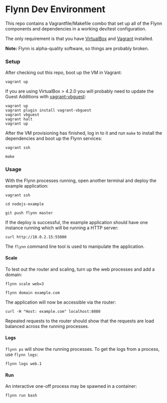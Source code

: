 # Flynn Dev Environment

This repo contains a Vagrantfile/Makefile combo that set up all of the Flynn
components and dependencies in a working dev/test configuration.

The only requirement is that you have [VirtualBox](https://www.virtualbox.org/)
and [Vagrant](http://www.vagrantup.com/) installed.

**Note:** Flynn is alpha-quality software, so things are probably broken.

### Setup

After checking out this repo, boot up the VM in Vagrant:

```text
vagrant up
```

If you are using VirtualBox > 4.2.0 you will probably need to update the Guest
Additions with [vagrant-vbguest](https://github.com/dotless-de/vagrant-vbguest):

```
vagrant up
vagrant plugin install vagrant-vbguest
vagrant vbguest
vagrant halt
vagrant up
```

After the VM provisioning has finished, log in to it and run `make` to install
the dependencies and boot up the Flynn services:

```text
vagrant ssh

make
```

### Usage

With the Flynn processes running, open another terminal and deploy the example
application:

```text
vagrant ssh

cd nodejs-example

git push flynn master
```

If the deploy is successful, the example application should have one instance
running which will be running a HTTP server:

```text
curl http://10.0.2.15:55000
```

The `flynn` command line tool is used to manipulate the application.

#### Scale

To test out the router and scaling, turn up the web processes and add a domain:

```text
flynn scale web=3

flynn domain example.com
```

The application will now be accessible via the router:

```text
curl -H "Host: example.com" localhost:8080
```

Repeated requests to the router should show that the requests are load balanced
across the running processes.

#### Logs

`flynn ps` will show the running processes. To get the logs from a process, use
`flynn logs`:

```text
flynn logs web.1
```

#### Run

An interactive one-off process may be spawned in a container:

```text
flynn run bash
```
